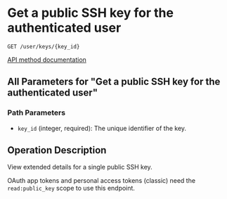 # Get a public SSH key for the authenticated user

`GET /user/keys/{key_id}`

[API method documentation](https://docs.github.com/rest/users/keys#get-a-public-ssh-key-for-the-authenticated-user)

## All Parameters for "Get a public SSH key for the authenticated user"

### Path Parameters

- `key_id` (integer, required): The unique identifier of the key.

## Operation Description

View extended details for a single public SSH key.

OAuth app tokens and personal access tokens (classic) need the `read:public_key` scope to use this endpoint.
